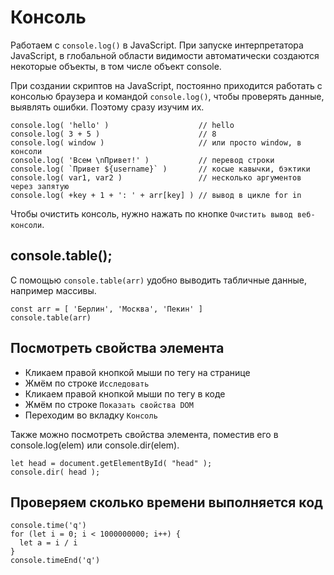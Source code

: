 # Консоль
Работаем с `console.log()` в JavaScript. При запуске интерпретатора JavaScript, в глобальной области видимости автоматически создаются некоторые объекты, в том числе объект console.

При создании скриптов на JavaScript, постоянно приходится работать с консолью браузера и командой `console.log()`, чтобы проверять данные, выявлять ошибки. Поэтому сразу изучим их.

    console.log( 'hello' )                    // hello
    console.log( 3 + 5 )                      // 8
    console.log( window )                     // или просто window, в консоли
    console.log( 'Всем \nПривет!' )           // перевод строки
    console.log( `Привет ${username}` )       // косые кавычки, бэктики
    console.log( var1, var2 )                 // несколько аргументов через запятую
    console.log( +key + 1 + ': ' + arr[key] ) // вывод в цикле for in

Чтобы очистить консоль, нужно нажать по кнопке `Очистить вывод веб-консоли`.

## console.table();
С помощью `console.table(arr)` удобно выводить табличные данные, например массивы.

    const arr = [ 'Берлин', 'Москва', 'Пекин' ]
    console.table(arr)

## Посмотреть свойства элемента
- Кликаем правой кнопкой мыши по тегу на странице
- Жмём по строке `Исследовать`
- Кликаем правой кнопкой мыши по тегу в коде
- Жмём по строке `Показать свойства DOM`
- Переходим во вкладку `Консоль`

Также можно посмотреть свойства элемента, поместив его в console.log(elem) или console.dir(elem).

    let head = document.getElementById( "head" );
    console.dir( head );

## Проверяем сколько времени выполняется код

    console.time('q')
    for (let i = 0; i < 1000000000; i++) {
      let a = i / i
    }
    console.timeEnd('q')
